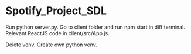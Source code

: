 # Spotify_Project_SDL
Run python server.py.
Go to client folder and run npm start in diff terminal.
Relevant ReactJS code in client/src/App.js.

Delete venv. Create own python venv.
